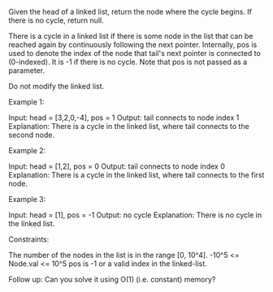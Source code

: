 Given the head of a linked list, return the node where the cycle begins. If
there is no cycle, return null.

There is a cycle in a linked list if there is some node in the list that can
be reached again by continuously following the next pointer. Internally, pos
is used to denote the index of the node that tail's next pointer is connected
to (0-indexed). It is -1 if there is no cycle. Note that pos is not passed as
a parameter.

Do not modify the linked list.


Example 1:


Input: head = [3,2,0,-4], pos = 1
Output: tail connects to node index 1
Explanation: There is a cycle in the linked list, where tail connects to the
second node.


Example 2:


Input: head = [1,2], pos = 0
Output: tail connects to node index 0
Explanation: There is a cycle in the linked list, where tail connects to the
first node.


Example 3:


Input: head = [1], pos = -1
Output: no cycle
Explanation: There is no cycle in the linked list.



Constraints:


The number of the nodes in the list is in the range [0, 10^4].
-10^5 <= Node.val <= 10^5
pos is -1 or a valid index in the linked-list.



Follow up: Can you solve it using O(1) (i.e. constant) memory?



